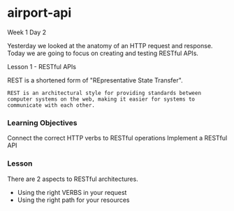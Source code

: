 # airport-api

Week 1 Day 2

Yesterday we looked at the anatomy of an HTTP request and response. Today we are going to focus on creating and testing RESTful APIs.

Lesson 1 - RESTful APIs

REST is a shortened form of "REpresentative State Transfer".

```
REST is an architectural style for providing standards between computer systems on the web, making it easier for systems to communicate with each other.

```

### Learning Objectives

Connect the correct HTTP verbs to RESTful operations
Implement a RESTful API

### Lesson
There are 2 aspects to RESTful architectures.

- Using the right VERBS in your request
- Using the right path for your resources

